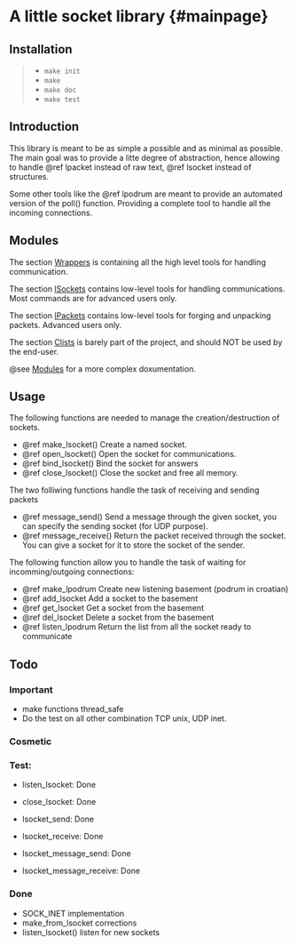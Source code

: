 A little socket library  {#mainpage}
====================

## Installation

> + `make init`
> + `make`
> + `make doc`
> + `make test`

## Introduction

This library is meant to be as simple a possible and as minimal as possible.
The main goal was to provide a litte degree of abstraction, 
hence allowing to handle @ref lpacket instead of raw text, @ref lsocket instead of structures.

Some other tools like the @ref lpodrum are meant to provide an automated version of the poll() function.
Providing a complete tool to handle all the incoming connections.

## Modules

The section [Wrappers] is containing all the high level tools for handling communication.

The section [lSockets] contains low-level tools for handling communications. Most commands are for advanced users only.

The section [lPackets] contains low-level tools for forging and unpacking packets. Advanced users only.

The section [Clists] is barely part of the project, and should NOT be used by the end-user.

@see [Modules] for a more complex doxumentation.

## Usage

The following functions are needed to manage the creation/destruction of sockets.
+ @ref make_lsocket()	Create a named socket.
+ @ref open_lsocket()	Open the socket for communications.
+ @ref bind_lsocket()	Bind the socket for answers
+ @ref close_lsocket()	Close the socket and free all memory.

The two folliwing functions handle the task of receiving and sending packets
+ @ref message_send()	 Send a message through the given socket, you can specify the sending socket (for UDP purpose).
+ @ref message_receive() Return the packet received through the socket. You can give a socket for it to store the socket of the sender.

The following function allow you to handle the task of waiting for incomming/outgoing connections:
+ @ref make_lpodrum 	Create new listening basement (podrum in croatian)
+ @ref add_lsocket 		Add a socket to the basement
+ @ref get_lsocket 		Get a socket from the basement
+ @ref del_lsocket 		Delete a socket from the basement
+ @ref listen_lpodrum 	Return the list from all the socket ready to communicate

## Todo

### Important
+ make functions thread_safe
+ Do the test on all other combination TCP unix, UDP inet.
### Cosmetic

### Test:
+ listen_lsocket: Done
+ close_lsocket: Done
+ lsocket_send: Done
+ lsocket_receive: Done

+ lsocket_message_send: Done
+ lsocket_message_receive: Done

### Done
+ SOCK_INET implementation
+ make_from_lsocket corrections
+ listen_lsocket() listen for new sockets

[Modules]: 	./modules.html 				"List of all modules"
[Wrappers]: ./group___wrappers.html 	"Comunication managers"
[Clists]: 	./group___clists.html 		"Chained Lists"
[lSockets]:	./group__liblsockets.html	"Little Socket Library"
[lPackets]: ./group___packetlib.html	"Little Packet Library"

